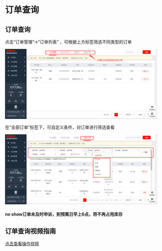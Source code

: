 # 订单查询

## 订单查询

点击“订单管理”→“订单列表” ，可根据上方标签筛选不同类型的订单

![](../../.gitbook/assets/image%20%28385%29.png)

在“全部订单”标签下，可自定义条件，对订单进行筛选查看

![](../../.gitbook/assets/image%20%28718%29.png)

#### no show订单未及时申诉，到预离日早上6点，将不再占用库存

## 订单查询视频指南

[点击查看操作视频](http://crs-pms-vidio.oss-cn-beijing.aliyuncs.com/订单查询.mp4)

#### 

